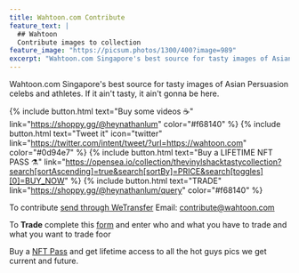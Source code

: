 ```yaml
---
title: Wahtoon.com Contribute
feature_text: |
  ## Wahtoon
  Contribute images to collection 
feature_image: "https://picsum.photos/1300/400?image=989"
excerpt: "Wahtoon.com Singapore's best source for tasty images of Asian Persuasion celebs and athletes. If it ain't tasty, it ain't gonna be here."
---
```


Wahtoon.com Singapore's best source for tasty images of Asian Persuasion celebs and athletes. If it ain't tasty, it ain't gonna be here.

{% include button.html text="Buy some videos ☕️" link="https://shoppy.gg/@heynathanlum" color="#f68140" %} {% include button.html text="Tweet it" icon="twitter" link="https://twitter.com/intent/tweet/?url=https://wahtoon.com" color="#0d94e7" %} {% include button.html text="Buy a LIFETIME NFT PASS ⚗️" link="https://opensea.io/collection/thevinylshacktastycollection?search[sortAscending]=true&search[sortBy]=PRICE&search[toggles][0]=BUY_NOW" %} {% include button.html text="TRADE" link="https://shoppy.gg/@heynathanlum/query" color="#f68140" %}

To contribute [send through WeTransfer](https://www.wetransfer.com)
Email: contribute@wahtoon.com

To **Trade** complete this [form](https://shoppy.gg/@heynathanlum/query) and enter who and what you have to trade and what you want to trade foor

Buy a [NFT Pass](https://opensea.io/collection/thevinylshacktastycollection?search[sortAscending]=true&search[sortBy]=PRICE&search[toggles][0]=BUY_NOW) and get lifetime access to all the hot guys pics we get current and future.


